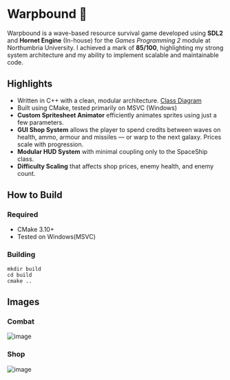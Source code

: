 # Warpbound 🚀

Warpbound is a wave-based resource survival game developed using **SDL2** and **Hornet Engine** (In-house) for the *Games Programming 2* module at Northumbria University.
I achieved a mark of **85/100**, highlighting my strong system architecture and my ability to implement scalable and maintainable code.
## Highlights
- Written in C++ with a clean, modular architecture. [Class Diagram](https://drive.google.com/file/d/1Wa8vY5ho-f2eOyLEkibAxh_GCkdgCWga/view?usp=sharing)
- Built using CMake, tested primarily on MSVC (Windows)
- **Custom Spritesheet Animator** efficiently animates sprites using just a few parameters.
- **GUI Shop System** allows the player to spend credits between waves on health, ammo, armour and missiles — or warp to the next galaxy. Prices scale with progression.
- **Modular HUD System** with minimal coupling only to the SpaceShip class.
- **Difficulty Scaling** that affects shop prices, enemy health, and enemy count.

## How to Build

### Required
- CMake 3.10+  
- Tested on Windows(MSVC)

### Building

```
mkdir build
cd build
cmake ..
```
## Images
### Combat
![image](https://github.com/user-attachments/assets/afa28acf-64e5-45f5-8960-ca2b7d16142d)
### Shop
![image](https://github.com/user-attachments/assets/b42cdab4-c654-410b-8348-e7132d7ba51b)


